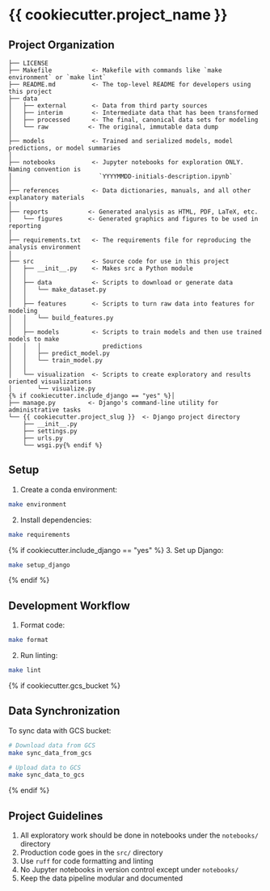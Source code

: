 # {{ cookiecutter.project_name }}

## Project Organization

```
├── LICENSE
├── Makefile           <- Makefile with commands like `make environment` or `make lint`
├── README.md          <- The top-level README for developers using this project
├── data
│   ├── external       <- Data from third party sources
│   ├── interim        <- Intermediate data that has been transformed
│   ├── processed      <- The final, canonical data sets for modeling
│   └── raw           <- The original, immutable data dump
│
├── models             <- Trained and serialized models, model predictions, or model summaries
│
├── notebooks          <- Jupyter notebooks for exploration ONLY. Naming convention is
│                        `YYYYMMDD-initials-description.ipynb`
│
├── references         <- Data dictionaries, manuals, and all other explanatory materials
│
├── reports           <- Generated analysis as HTML, PDF, LaTeX, etc.
│   └── figures       <- Generated graphics and figures to be used in reporting
│
├── requirements.txt   <- The requirements file for reproducing the analysis environment
│
├── src                <- Source code for use in this project
│   ├── __init__.py    <- Makes src a Python module
│   │
│   ├── data           <- Scripts to download or generate data
│   │   └── make_dataset.py
│   │
│   ├── features       <- Scripts to turn raw data into features for modeling
│   │   └── build_features.py
│   │
│   ├── models         <- Scripts to train models and then use trained models to make
│   │   │                 predictions
│   │   ├── predict_model.py
│   │   └── train_model.py
│   │
│   └── visualization  <- Scripts to create exploratory and results oriented visualizations
│       └── visualize.py
{% if cookiecutter.include_django == "yes" %}│
├── manage.py         <- Django's command-line utility for administrative tasks
└── {{ cookiecutter.project_slug }}  <- Django project directory
    ├── __init__.py
    ├── settings.py
    ├── urls.py
    └── wsgi.py{% endif %}
```

## Setup

1. Create a conda environment:
```bash
make environment
```

2. Install dependencies:
```bash
make requirements
```

{% if cookiecutter.include_django == "yes" %}
3. Set up Django:
```bash
make setup_django
```
{% endif %}

## Development Workflow

1. Format code:
```bash
make format
```

2. Run linting:
```bash
make lint
```

{% if cookiecutter.gcs_bucket %}
## Data Synchronization

To sync data with GCS bucket:

```bash
# Download data from GCS
make sync_data_from_gcs

# Upload data to GCS
make sync_data_to_gcs
```
{% endif %}

## Project Guidelines

1. All exploratory work should be done in notebooks under the `notebooks/` directory
2. Production code goes in the `src/` directory
3. Use `ruff` for code formatting and linting
4. No Jupyter notebooks in version control except under `notebooks/`
5. Keep the data pipeline modular and documented 
